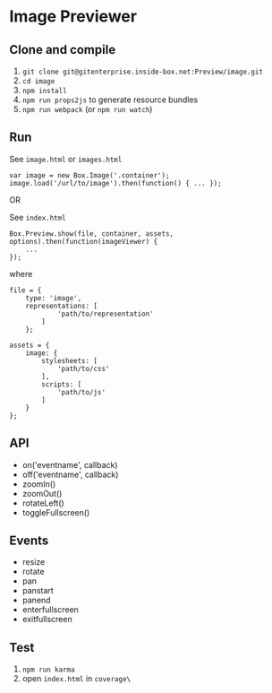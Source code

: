 Image Previewer
===============

Clone and compile
-----------------

1. `git clone git@gitenterprise.inside-box.net:Preview/image.git`
2. `cd image`
3. `npm install`
4. `npm run props2js` to generate resource bundles
4. `npm run webpack` (or `npm run watch`)

Run
---

See `image.html` or `images.html`

    var image = new Box.Image('.container');
    image.load('/url/to/image').then(function() { ... });

OR

See `index.html`

    Box.Preview.show(file, container, assets, options).then(function(imageViewer) {
        ...
    });

where

    file = {
        type: 'image',
        representations: [
                'path/to/representation'
            ]
        };

    assets = {
        image: {
            stylesheets: [
                'path/to/css'
            ],
            scripts: [
                'path/to/js'
            ]
        }
    };


API
---
* on('eventname', callback)
* off('eventname', callback)
* zoomIn()
* zoomOut()
* rotateLeft()
* toggleFullscreen()

Events
------
* resize
* rotate
* pan
* panstart
* panend
* enterfullscreen
* exitfullscreen

Test
----

1. `npm run karma`
2. open `index.html` in `coverage\`
